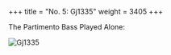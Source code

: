 +++
title = "No. 5: Gj1335"
weight = 3405
+++

The Partimento Bass Played Alone:

![Gj1335](/img/05FenBk4.jpg)
